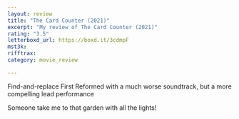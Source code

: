 ```yaml
---
layout: review
title: "The Card Counter (2021)"
excerpt: "My review of The Card Counter (2021)"
rating: "3.5"
letterboxd_url: https://boxd.it/3cdmpF
mst3k: 
rifftrax: 
category: movie_review

---
```


Find-and-replace First Reformed with a much worse soundtrack, but a more compelling lead performance

Someone take me to that garden with all the lights!